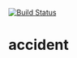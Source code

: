 [![Build Status](https://travis-ci.com/dvamedveda/accident.svg?branch=master)](https://travis-ci.com/dvamedveda/accident)

# accident